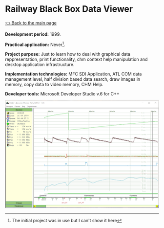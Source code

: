 # Railway Black Box Data Viewer

[:point_left: Back to the main page](../../README.md)

**Development period:** 1999.

**Practical application:** Never[^1].

**Project purpose:** Just to learn how to deal with graphical data reppresentation, print functionality, chm context help manipulation and desktop application infrastructure.

**Implementation technologies:** MFC SDI Application, ATL COM data management level, half division based data search, draw images in memory, copy data to video memory, CHM Help.

**Developer tools:** Microsoft Developer Studio v.6 for C++


![TThe trip graph navigation](TripExplore.gif)

[^1]: The initial project was in use but I can't show it here
